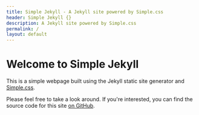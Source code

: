 ```yaml
---
title: Simple Jekyll - A Jekyll site powered by Simple.css
header: Simple Jekyll {}
description: A Jekyll site powered by Simple.css
permalink: /
layout: default
---
```


# Welcome to Simple Jekyll

This is a simple webpage built using the Jekyll static site generator and [Simple.css](https://simplecss.org).

Please feel free to take a look around. If you're interested, you can find the source code for this site [on GitHub](https://github.com/kevquirk/jekyll-simple.css).
